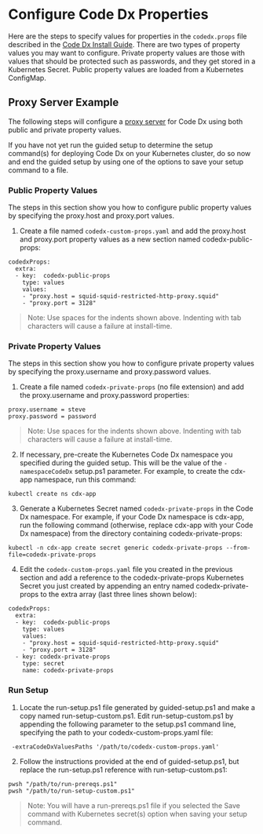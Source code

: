 # Configure Code Dx Properties

Here are the steps to specify values for properties in the `codedx.props` file described in the [Code Dx Install Guide](https://codedx.com/Documentation/InstallGuide.html). There are two types of property values you may want to configure. Private property values are those with values that should be protected such as passwords, and they get stored in a Kubernetes Secret. Public property values are loaded from a Kubernetes ConfigMap.

## Proxy Server Example

The following steps will configure a [proxy server](https://codedx.com/Documentation/InstallGuide.html#Proxies) for Code Dx using both public and private property values.

If you have not yet run the guided setup to determine the setup command(s) for deploying Code Dx on your Kubernetes cluster, do so now and end the guided setup by using one of the options to save your setup command to a file.

### Public Property Values

The steps in this section show you how to configure public property values by specifying the proxy.host and proxy.port values.

1) Create a file named `codedx-custom-props.yaml` and add the proxy.host and proxy.port property values as a new section named codedx-public-props:

```
codedxProps:
  extra:
  - key:  codedx-public-props
    type: values
    values:
    - "proxy.host = squid-squid-restricted-http-proxy.squid"
    - "proxy.port = 3128"
```

>Note: Use spaces for the indents shown above. Indenting with tab characters will cause a failure at install-time.

### Private Property Values

The steps in this section show you how to configure private property values by specifying the proxy.username and proxy.password values.

1) Create a file named `codedx-private-props` (no file extension) and add the proxy.username and proxy.password properties:

```
proxy.username = steve
proxy.password = password
```

>Note: Use spaces for the indents shown above. Indenting with tab characters will cause a failure at install-time.

2) If necessary, pre-create the Kubernetes Code Dx namespace you specified during the guided setup. This will be the value of the `-namespaceCodeDx` setup.ps1 parameter. For example, to create the cdx-app namespace, run this command:

```
kubectl create ns cdx-app
```

3) Generate a Kubernetes Secret named `codedx-private-props` in the Code Dx namespace. For example, if your Code Dx namespace is cdx-app, run the following command (otherwise, replace cdx-app with your Code Dx namespace) from the directory containing codedx-private-props:

```
kubectl -n cdx-app create secret generic codedx-private-props --from-file=codedx-private-props
```

4) Edit the `codedx-custom-props.yaml` file you created in the previous section and add a reference to the codedx-private-props Kubernetes Secret you just created by appending an entry named codedx-private-props to the extra array (last three lines shown below):

```
codedxProps:
  extra:
  - key:  codedx-public-props
    type: values
    values:
    - "proxy.host = squid-squid-restricted-http-proxy.squid"
    - "proxy.port = 3128"
  - key: codedx-private-props
    type: secret
    name: codedx-private-props
```

### Run Setup

1) Locate the run-setup.ps1 file generated by guided-setup.ps1 and make a copy named run-setup-custom.ps1. Edit run-setup-custom.ps1 by appending the following parameter to the setup.ps1 command line, specifying the path to your codedx-custom-props.yaml file:

```
 -extraCodeDxValuesPaths '/path/to/codedx-custom-props.yaml'
```

2) Follow the instructions provided at the end of guided-setup.ps1, but replace the run-setup.ps1 reference with run-setup-custom.ps1:

```
pwsh "/path/to/run-prereqs.ps1"
pwsh "/path/to/run-setup-custom.ps1"
```

>Note: You will have a run-prereqs.ps1 file if you selected the Save command with Kubernetes secret(s) option when saving your setup command.
